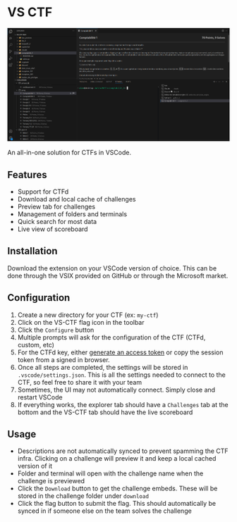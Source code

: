 # VS CTF

![Cover](repo/images/cover.png)

An all-in-one solution for CTFs in VSCode.

## Features

- Support for CTFd
- Download and local cache of challenges
- Preview tab for challenges
- Management of folders and terminals
- Quick search for most data
- Live view of scoreboard

## Installation

Download the extension on your VSCode version of choice. This can be done through the VSIX provided on GitHub or through the Microsoft market.

## Configuration

1. Create a new directory for your CTF (ex: `my-ctf`)
1. Click on the VS-CTF flag icon in the toolbar
1. Click the `Configure` button
1. Multiple prompts will ask for the configuration of the CTF (CTFd, custom, etc)
1. For the CTFd key, either [generate an access token](https://docs.ctfd.io/docs/api/getting-started#generating-an-admin-access-token) or copy the session token from a signed in browser.
1. Once all steps are completed, the settings will be stored in `.vscode/settings.json`. This is all the settings needed to connect to the CTF, so feel free to share it with your team
1. Sometimes, the UI may not automatically connect. Simply close and restart VSCode
1. If everything works, the explorer tab should have a `Challenges` tab at the bottom and the VS-CTF tab should have the live scoreboard

## Usage

- Descriptions are not automatically synced to prevent spamming the CTF infra. Clicking on a challenge will preview it and keep a local cached version of it
- Folder and terminal will open with the challenge name when the challenge is previewed
- Click the `Download` button to get the challenge embeds. These will be stored in the challenge folder under `download`
- Click the flag button to submit the flag. This should automatically be synced in if someone else on the team solves the challenge
